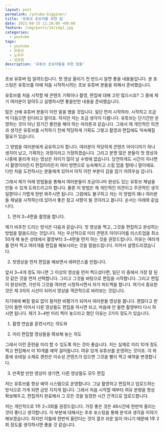 ```yaml
---
layout: post
permalink: /yotube-bigginer/
title: '유튜브 초보자를 위한 팁'
date: 2021-08-15 11:20:00 +09:00
feature: /img/posts/14/img1.jpg
categories:
  - youtube
tags:
  - youtube
  - 유튜브
  - 노하우
  - 성공법
description: '유튜브 초보자들을 위한 팁들'
---
```


초보 유튜버 팁 알려드립니다. 첫 영상 올리기 전 반드시 알면 좋을 내용들입니다. 본 포스팅은 유튜브를 아예 처음 시작하시려는 초보 유튜버 분들을 위해서 준비했습니다.



 유튜브를 처음 시작할 때 콘텐츠 기획이나 촬영, 편집에 대해 고민 많으시죠?  그 중에 제가 여러분이 알아두고 실행하시면 좋을만한 내용을 준비했습니다.



 많은 선배 유튜버 분들이 이런 말을 했을 것입니다. 일단 먼저 시작하라. 시작하고 조금씩 다듬으면 된다라고 말이죠. 하지만 저는 조금 생각이 다릅니다. 유튜브는 단기간만 운영하는 것이 아닌 장기간 롱런을 해야 하는 마라톤과 같습니다. 그래서 제 개인적인 의견과 생각은 유튜브를 시작하기 전에 적당하게 기획도 그렇고 촬영과 편집에도 익숙해질 필요가 있습니다.



 그 방법을 여러분에게 공유하고자 합니다. 여러분이 적당하게 콘텐츠 아이디어가 하나 생각이 났고, 기획하는 과정이라고 가정하겠습니다. 그리고 분명 많은 분들이 첫 영상과 나중에 올리게 되는 영상은 차이가 많이 날 수밖에 없습니다. 당연하게도 시간이 지나면서 촬영이라든지 편집이라든지 여러 방면으로 능숙해지고 스킬 업을 할테니 말이에요. 다만 처음 도전하시는 분들에게 있어서 아직 이런 부분이 감을 잡기 어려우실 겁니다.



 그래서 제가 아래 방법들을 통해서 여러분들이 조금이나마 완성도 있는 유튜브 채널을 만들 수 있게 도와드리고자 합니다. 물론 이 방법은 제 개인적인 의견이고 주관적인 생각일뿐이니 가볍게 한번 봐주시면 됩니다. 그럼에도 불구하고 저는 이 방법이 꽤나 여러분들 채널을 시작하는데 있어서 좋은 참고 사항이 될 것이라고 봅니다. 순서는 아래와 같습니다.



 1. 먼저 3~4편을 촬영을 합니다.

 제가 비추천 드리는 방식은 다음과 같습니다. 첫 영상을 찍고, 그것을 편집하고 완성하는 방법을 말씀드리는 것입니다. 저는 우선적으로 미리 콘텐츠 아이디어를 리스트업을 최소 50개 해 놓은 상태에서 촬영부터 3~4편을 먼저 하는 것을 권장드립니다. 이유는 여러개를 먼저 찍고 여러개를 편집을 해보시라는 것을 말씀드립니다. 이어서 설명드리겠습니다.



 2. 첫영상을 먼저 편집을 해보면서 레퍼런스를 만듭니다.

 앞서 3~4개 정도 아니면 그 이상의 영상을 먼저 찍으셨다면, 일단 이 중에서 가장 잘 된 것 같은 것을 먼저 선택합니다. 그리고 그것을 바탕으로 편집을 시작합니다. 그리고 편집이 완성되면, 가만히 그것을 여러번 시청하시면서 자가 피드백을 합니다. 여기서 중요한 것은 제 3자의 시선이 되어서 영상을 객관적으로 바라보는 것입니다.

 자기애에 빠질 필요 없이 철저한 비평가가 되어서 여러분들 영상을 봅니다. 괜찮다고 판단이 들면 이어서 다른 영상들도 편집을 하시면 되고, 마음에 안 들면 촬영부터 다시 하시면 됩니다. 제가 3~4번 미리 찍어 놓으라고 했던 이유는 2가지 정도가 있습니다.

 1) 촬영 연습을 훈련시키는 의도와

 2) 미리 편집할 영상들을 확보해 놓는 의도

 그래서 이런 훈련을 미리 할 수 있도록 하는 것이 좋습니다. 저는 실제로 미리 10개 정도 찍고 편집해서 이 10개를 예약 걸어둡니다. 여유 있게 유튜브를 운영하는 것이죠. 이 와중에 숏테일 소재로 괜찬은 이슈성 콘텐츠가 있으면 그것을 빨리 찍고 예약을 변경합니다.



 3. 만족할 만한 영상이 생기면, 다른 영상들도 모두 편집

 저는 유튜브를 항상 예약 시스템으로 운영합니다. 그날 촬영하고 편집하고 업로드하는 방식으로 가게 되면 금방 지치게 됩니다. 그래서 처음 시작할 때부터 여유 분량을 항상 확보해두고, 편집까지 완료해서 그 모든 것을 일정한 시간 간격으로 업로드합니다.

 저는 개인적으로 1주 2~3회를 권장드립니다. 가장 좋은 것은 48시간에 한번씩 올리는 것이 좋다고 생각합니다. 이 부분에 대해서는 추후 포스팅을 통해 분석과 생각을 이야기해보겠습니다. 하지만 이틀에 한번씩 올린다는 것이 결코 쉬운 일이 아니기 때문에 1주 2회 정도를 생각하시면 좋을 것 같습니다.
